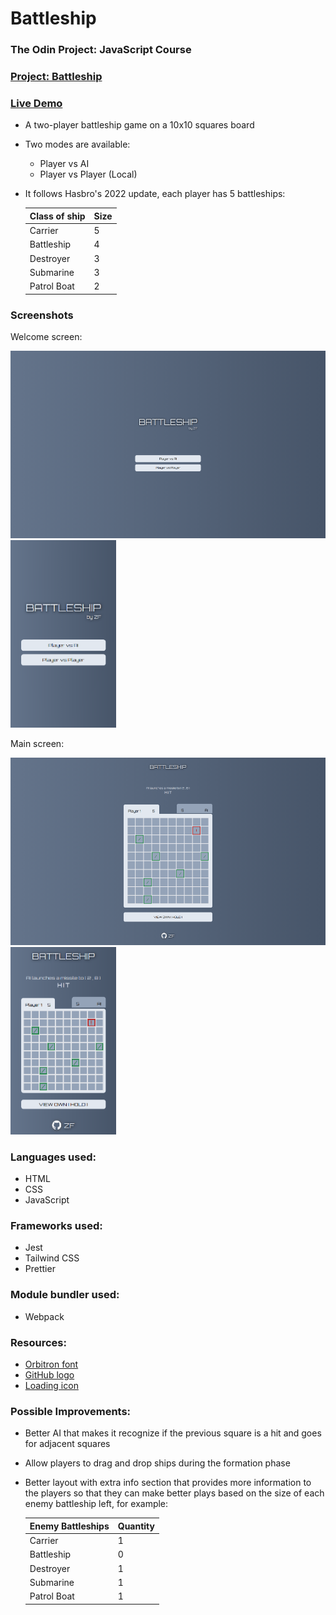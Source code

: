# Battleship
### The Odin Project: JavaScript Course
### [Project: Battleship](https://www.theodinproject.com/lessons/node-path-javascript-battleship)
### [Live Demo](https://woonzf.github.io/odin-battleship/)

- A two-player battleship game on a 10x10 squares board
- Two modes are available:
    - Player vs AI
    - Player vs Player (Local)
- It follows Hasbro's 2022 update, each player has 5 battleships:

    Class of ship | Size 
    ------------- | ----
    Carrier | 5
    Battleship | 4
    Destroyer | 3
    Submarine | 3
    Patrol Boat | 2

### Screenshots
Welcome screen:

<img src="./src/screenshot/screenshot-desktop-welcome.png" alt="Welcome - Desktop" height="300"> <img src="./src/screenshot/screenshot-mobile-welcome.png" alt="Welcome - Mobile" height="300">

Main screen:

<img src="./src/screenshot/screenshot-desktop-main.png" alt="Main - Desktop" height="300"> <img src="./src/screenshot/screenshot-mobile-main.png" alt="Main - Mobile" height="300">

### Languages used:
- HTML
- CSS
- JavaScript

### Frameworks used:
- Jest
- Tailwind CSS
- Prettier

### Module bundler used:
- Webpack

### Resources:
- [Orbitron font](https://fonts.google.com/specimen/Orbitron)
- [GitHub logo](https://github.com/logos)
- [Loading icon](https://pictogrammers.com/library/mdi/icon/loading/)

### Possible Improvements:
- Better AI that makes it recognize if the previous square is a hit and goes for adjacent squares
- Allow players to drag and drop ships during the formation phase
- Better layout with extra info section that provides more information to the players so that they can make better plays based on the size of each enemy battleship left, for example:

    Enemy Battleships | Quantity
    -- | --
    Carrier | 1
    Battleship | 0
    Destroyer | 1
    Submarine | 1
    Patrol Boat | 1